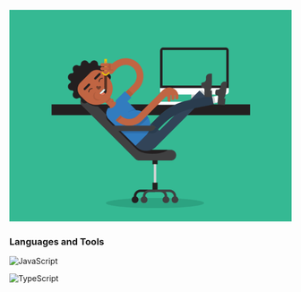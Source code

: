 [![Header](https://github.com/Nickita-Krizhanovskiy/Nickita-Krizhanovskiy/blob/main/assets/header.gif)]()

### Languages and Tools

![JavaScript](https://img.shields.io/badge/-JavaScript-090909?style=for-the-badge&logo=JavaScript&logoColor=E9D54D)

![TypeScript](https://img.shields.io/badge/-TypeScript-#0E19A0?style=for-the-badge&logo=TypeScript&logoColor=#0E19A0)
